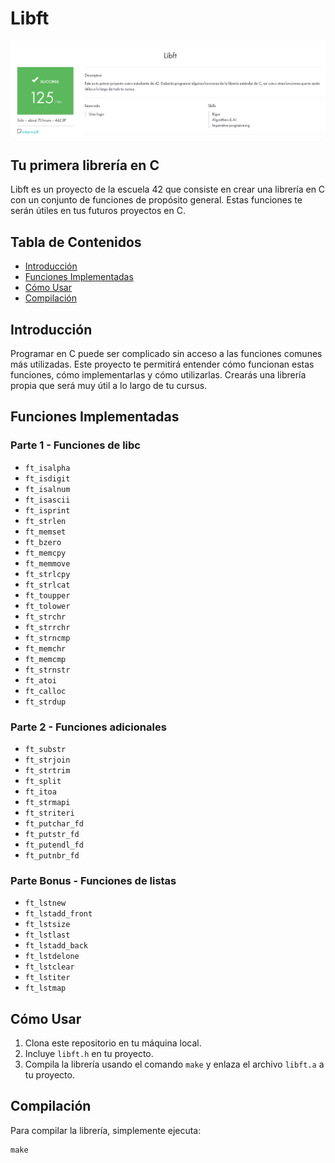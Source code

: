 # Libft

![Libft](Result_Libft_125.png)

## Tu primera librería en C

Libft es un proyecto de la escuela 42 que consiste en crear una librería en C con un conjunto de funciones de propósito general. Estas funciones te serán útiles en tus futuros proyectos en C.

## Tabla de Contenidos
- [Introducción](#introducción)
- [Funciones Implementadas](#funciones-implementadas)
- [Cómo Usar](#cómo-usar)
- [Compilación](#compilación)

## Introducción

Programar en C puede ser complicado sin acceso a las funciones comunes más utilizadas. Este proyecto te permitirá entender cómo funcionan estas funciones, cómo implementarlas y cómo utilizarlas. Crearás una librería propia que será muy útil a lo largo de tu cursus.

## Funciones Implementadas

### Parte 1 - Funciones de libc

- `ft_isalpha`
- `ft_isdigit`
- `ft_isalnum`
- `ft_isascii`
- `ft_isprint`
- `ft_strlen`
- `ft_memset`
- `ft_bzero`
- `ft_memcpy`
- `ft_memmove`
- `ft_strlcpy`
- `ft_strlcat`
- `ft_toupper`
- `ft_tolower`
- `ft_strchr`
- `ft_strrchr`
- `ft_strncmp`
- `ft_memchr`
- `ft_memcmp`
- `ft_strnstr`
- `ft_atoi`
- `ft_calloc`
- `ft_strdup`

### Parte 2 - Funciones adicionales

- `ft_substr`
- `ft_strjoin`
- `ft_strtrim`
- `ft_split`
- `ft_itoa`
- `ft_strmapi`
- `ft_striteri`
- `ft_putchar_fd`
- `ft_putstr_fd`
- `ft_putendl_fd`
- `ft_putnbr_fd`

### Parte Bonus - Funciones de listas

- `ft_lstnew`
- `ft_lstadd_front`
- `ft_lstsize`
- `ft_lstlast`
- `ft_lstadd_back`
- `ft_lstdelone`
- `ft_lstclear`
- `ft_lstiter`
- `ft_lstmap`

## Cómo Usar

1. Clona este repositorio en tu máquina local.
2. Incluye `libft.h` en tu proyecto.
3. Compila la librería usando el comando `make` y enlaza el archivo `libft.a` a tu proyecto.

## Compilación

Para compilar la librería, simplemente ejecuta:

```
make
```
